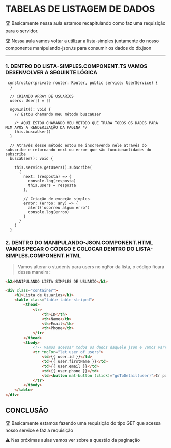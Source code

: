 # TABELAS DE LISTAGEM DE DADOS

🏆 Basicamente nessa aula estamos recapitulando como faz uma requisição para o servidor.


🏆 Nessa aula vamos voltar a utilizar a lista-simples juntamente do nosso componente manipulando-json.ts para consumir os dados do db.json


---

### 1. DENTRO DO LISTA-SIMPLES.COMPONENT.TS VAMOS DESENVOLVER A SEGUINTE LÓGICA

```tsx
 constructor(private router: Router, public service: UserService) {
  }

  // CRIANDO ARRAY DE USUARIOS
  users: User[] = []

  ngOnInit(): void {
    // Estou chamando meu método buscaUser

    /* AQUI ESTOU CHAMANDO MEU METODO QUE TRARA TODOS OS DADOS PARA MIM APÓS A RENDERIZAÇÃO DA PAGINA */
    this.buscaUser()
  }

  // Através desse método estou me inscrevendo nele através do subscribe e retornando next ou error que são funcionanlidades do subscribe
  buscaUser(): void {

    this.service.getUsers().subscribe(
      {
        next: (resposta) => {
          console.log(resposta)
          this.users = resposta
        },

        // Criação de exceção simples
        error: (erroo: any) => {
          alert('ocorreu algum erro')
          console.log(erroo)
        }
      }
    )
  }
```

### 2. DENTRO DO MANIPULANDO-JSON.COMPONENT.HTML VAMOS PEGAR O CÓDIGO E COLOCAR DENTRO DO LISTA-SIMPLES.COMPONENT.HTML

> Vamos alterar o students para users no ngFor da lista, o código ficará dessa maneira:
> 

```html
<h2>MANIPULANDO LISTA SIMPLES DE USUÁRIO</h2>

<div class="container">
    <h1>Lista de Usuarios</h1>
    <table class="table table-striped">
        <thead>
            <tr>
                <th>ID</th>
                <th>Name</th>
                <th>Email</th>
                <th>Phone</th>
            </tr>
        </thead>
        <tbody>
            <!-- Vamos acessar todos os dados daquele json e vamos varrer ele para mostrar na tela através do for -->
            <tr *ngFor="let user of users">
                <td>{{ user.id }}</td>
                <td>{{ user.firstName }}</td>
                <td>{{ user.email }}</td>
                <td>{{ user.phone }}</td>
                <td><button mat-button (click)="goToDetail(user)">Ir para detalhes</button></td>
            </tr>
        </tbody>
    </table>
</div>
```

## CONCLUSÃO

🏆 Basicamente estamos fazendo uma requisição do tipo GET que acessa nosso service e faz a requisição


⚠️ Nas próximas aulas vamos ver sobre a questão da paginação 

